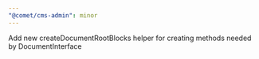 ```yaml
---
"@comet/cms-admin": minor
---
```


Add new createDocumentRootBlocks helper for creating methods needed by DocumentInterface
